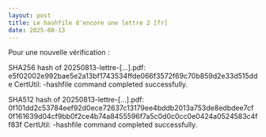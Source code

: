 ```yaml
---
layout: post  
title: Le hashfile d'encore une lettre 2 [fr]
date: 2025-08-13
---
```


Pour une nouvelle vérification :

SHA256 hash of 20250813-lettre-[...].pdf:
e5f02002e992bae5e2a13bf1743534ffde066f3572f69c70b859d2e33d515dde
CertUtil: -hashfile command completed successfully.

SHA512 hash of 20250813-lettre-[...].pdf:
0f101dd2c53784eef92d0ece72637c13179ee4bddb2013a753de8edbdee7cf0f161639d04cf9bb0f2ce4b74a8455596f7a5c0d0c0cc0e0424a0524583c4ff83f
CertUtil: -hashfile command completed successfully.

